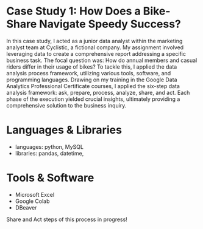 # Case Study 1: How Does a Bike-Share Navigate Speedy Success?

In this case study, I acted as a junior data analyst within the marketing analyst team at Cyclistic, a fictional company. My assignment involved leveraging data to create a comprehensive report addressing a specific business task. The focal question was: How do annual members and casual riders differ in their usage of bikes? To tackle this, I applied the data analysis process framework, utilizing various tools, software, and programming languages. Drawing on my training in the Google Data Analytics Professional Certificate courses, I applied the six-step data analysis framework: ask, prepare, process, analyze, share, and act. Each phase of the execution yielded crucial insights, ultimately providing a comprehensive solution to the business inquiry.

# Languages & Libraries
* languages: python, MySQL
* libraries: pandas, datetime,

# Tools & Software
* Microsoft Excel
* Google Colab
* DBeaver 


Share and Act steps of this process in progress!
